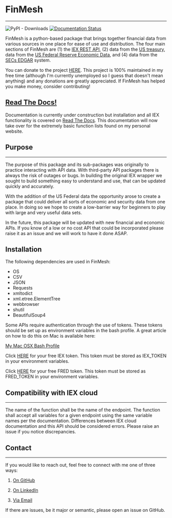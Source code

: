 # FinMesh
---

![PyPI - Downloads](https://img.shields.io/pypi/dm/FinMesh?style=for-the-badge)
[![Documentation Status](https://readthedocs.org/projects/finmesh/badge/?version=latest)](https://finmesh.readthedocs.io/en/latest/?badge=latest)


FinMesh is a python-based package that brings together financial data from various sources in one place for ease of use and distribution. The four main sections of FinMesh are (1) the [IEX REST API][1], (2) data from the [US treasury][2], data from the [US Federal Reserve Economic Data][3], and (4) data from the [SECs EDGAR][4] system.

You can donate to the project [HERE](https://www.paypal.com/donate?business=5G2WHG76TDH62&no_recurring=1&currency_code=CAD). This project is 100% maintained in my free time (although I'm currently unemployed so I guess that doesn't mean anything) and any donations are greatly appreciated. If FinMesh has helped you make money, consider contributing!

[1]: https://iexcloud.io/docs/api/
[2]: https://www.treasury.gov/resource-center/data-chart-center/digitalstrategy/pages/developer.aspx
[3]: https://fred.stlouisfed.org/
[4]: https://www.sec.gov/edgar/searchedgar/companysearch.html

## [Read The Docs!](https://finmesh.readthedocs.io/en/latest/)

Documentation is currently under construction but installation and all IEX functionality is covered on [Read The Docs](https://finmesh.readthedocs.io/en/latest/).
This documentation will now take over for the extremely basic function lists found on my personal website.

## Purpose
---
The purpose of this package and its sub-packages was originally to practice interacting with API data. With third-party API packages there is always the risk of outages or bugs. In building the original IEX wrapper we sought to build something easy to understand and use, that can be updated quickly and accurately.

With the addition of the US Federal data the opportunity arose to create a package that could deliver all sorts of economic and security data from one place. In doing so we hope to create a low-barrier way for beginners to play with large and very useful data sets.

In the future, this package will be updated with new financial and economic APIs. If you know of a low or no cost API that could be incorporated please raise it as an issue and we will work to have it done ASAP.

## Installation
The following dependencies are used in FinMesh:
- OS
- CSV
- JSON
- Requests
- xmltodict
- xml.etree.ElementTree
- webbrowser
- shutil
- BeautifulSoup4

Some APIs require authentication through the use of tokens. These tokens should be set up as environment variables in the bash profile. A great article on how to do this on Mac is available here:

[My Mac OSX Bash Profile](https://natelandau.com/my-mac-osx-bash_profile/)

Click [HERE](https://iexcloud.io/) for your free IEX token.
This token must be stored as IEX_TOKEN in your environment variables.

Click [HERE](https://fred.stlouisfed.org/) for your free FRED token. This token must be stored as FRED_TOKEN in your environment variables.


## Compatibility with IEX cloud
---
The name of the function shall be the name of the endpoint.
The function shall accept all variables for a given endpoint using the same variable names per the documentation.
Differences between IEX cloud documentation and this API should be considered errors. Please raise an issue if you notice discrepancies.

## Contact
---
If you would like to reach out, feel free to connect with me one of three ways:

1. [On GitHub][5]

2. [On LinkedIn][6]

3. [Via Email][7]

If there are issues, be it major or semantic, please open an issue on GitHub.

[5]: https://github.com/MichaelPHartmann
[6]: https://www.linkedin.com/in/michael-hartmann/
[7]: MichaelPeterHartmann94@gmail.com
